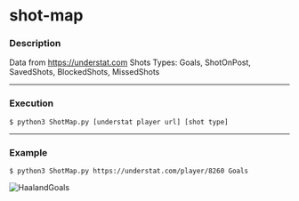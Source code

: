 # shot-map

### Description

Data from https://understat.com
Shots Types: Goals, ShotOnPost, SavedShots, BlockedShots, MissedShots

---

### Execution

    $ python3 ShotMap.py [understat player url] [shot type]

---

### Example

    $ python3 ShotMap.py https://understat.com/player/8260 Goals

![HaalandGoals](https://github.com/allenrrivas/shot-map/assets/44716681/35e36f90-8f0d-4a67-9513-b9823646f5ee)
